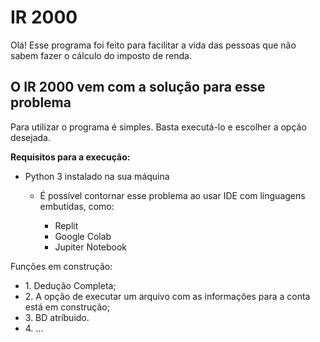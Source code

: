 <h1>IR 2000</h1>
Olá! Esse programa foi feito para facilitar a vida das pessoas que não sabem fazer o cálculo do imposto de renda.

<h2>O IR 2000 vem com a solução para esse problema</h2>

Para utilizar o programa é simples. Basta executá-lo e escolher a opção desejada.

<strong>Requisitos para a execução:</strong>
<ul>
    <li> Python 3 instalado na sua máquina</li>
        <ul>
            <li> <p>É possível contornar esse problema ao usar IDE com linguagens embutidas, como: </li>
                <ul>
                    <li>Replit</li>   
                    <li>Google Colab</li>   
                    <li>Jupiter Notebook</li>   
                </ul>
        </ul>
</ul>

Funções em construção:
<ul>
    <li>1. Dedução Completa;</li> 
    <li>2. A opção de executar um arquivo com as informações para a conta está em construção;</li>
    <li>3. BD atríbuido.</li>
    <li>4. ...</li>
</ul>